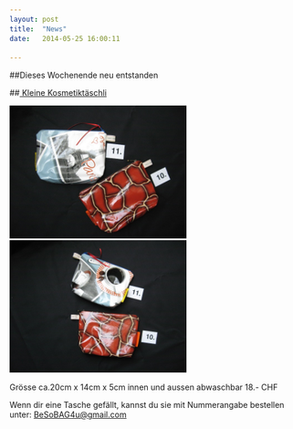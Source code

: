 ```yaml
---
layout: post
title:  "News"
date:   2014-05-25 16:00:11

---
```

##Dieses Wochenende neu entstanden


##<u> Kleine Kosmetiktäschli</u>

<img src="/images/10.jpg" class="right" width="310" /> 
<img src="/images/11.jpg" class="left"  width="310" />

Grösse ca.20cm x 14cm x 5cm innen und aussen abwaschbar
18.- CHF<br> 



Wenn dir eine Tasche gefällt, kannst du sie mit Nummerangabe bestellen unter: BeSoBAG4u@gmail.com<br> 

    
